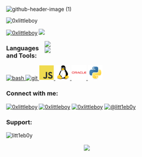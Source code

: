 ![github-header-image (1)](https://user-images.githubusercontent.com/75373225/193462727-682bd9b0-4483-44be-b7f9-4be2259aadc3.png)

 <p align="left"> <img src="https://komarev.com/ghpvc/?username=0xlittleboy&label=Profile%20views&color=0e75b6&style=flat" alt="0xlittleboy" /> </p>
 <a href="https://twitter.com/0xlittleboy" target="blank"><img src="https://img.shields.io/twitter/follow/0xlittleboy?logo=twitter&style=for-the-badge" alt="0xlittleboy" /></a>

<img aligh="left" src="https://github-profile-trophy.vercel.app/?username=0xlittleboy&theme=onedark" >
     
<p> <img align="right" src="https://github-readme-stats.vercel.app/api?username=0xlittleboy&show_icons=true&theme=dark" width="400" > </p>

<p> <img align="right" src="https://github-readme-streak-stats.herokuapp.com/?user=0xlittleboy&theme=radical" width="400" > </p>

<h3 align="left">Languages and Tools:</h3>
<p align="left"> <a href="https://www.gnu.org/software/bash/" target="_blank" rel="noreferrer"> <img src="https://www.vectorlogo.zone/logos/gnu_bash/gnu_bash-icon.svg" alt="bash" width="40" height="40"/> </a> <a href="https://git-scm.com/" target="_blank" rel="noreferrer"> <img src="https://www.vectorlogo.zone/logos/git-scm/git-scm-icon.svg" alt="git" width="40" height="40"/> </a> <a href="https://developer.mozilla.org/en-US/docs/Web/JavaScript" target="_blank" rel="noreferrer"> <img src="https://raw.githubusercontent.com/devicons/devicon/master/icons/javascript/javascript-original.svg" alt="javascript" width="40" height="40"/> </a> <a href="https://www.linux.org/" target="_blank" rel="noreferrer"> <img src="https://raw.githubusercontent.com/devicons/devicon/master/icons/linux/linux-original.svg" alt="linux" width="40" height="40"/> </a> <a href="https://www.oracle.com/" target="_blank" rel="noreferrer"> <img src="https://raw.githubusercontent.com/devicons/devicon/master/icons/oracle/oracle-original.svg" alt="oracle" width="40" height="40"/> </a> <a href="https://www.python.org" target="_blank" rel="noreferrer"> <img src="https://raw.githubusercontent.com/devicons/devicon/master/icons/python/python-original.svg" alt="python" width="40" height="40"/> </a> </p>

<h3 align="left">Connect with me:</h3>
<p align="left">
<a href="https://twitter.com/0xlittleboy" target="blank"><img align="center" src="https://raw.githubusercontent.com/rahuldkjain/github-profile-readme-generator/master/src/images/icons/Social/twitter.svg" alt="0xlittleboy" height="30" width="40" /></a>
<a href="https://linkedin.com/in/0xlittleboy" target="blank"><img align="center" src="https://raw.githubusercontent.com/rahuldkjain/github-profile-readme-generator/master/src/images/icons/Social/linked-in-alt.svg" alt="0xlittleboy" height="30" width="40" /></a>
<a href="https://instagram.com/0xlittleboy" target="blank"><img align="center" src="https://raw.githubusercontent.com/rahuldkjain/github-profile-readme-generator/master/src/images/icons/Social/instagram.svg" alt="0xlittleboy" height="30" width="40" /></a>
<a href="https://medium.com/@litt1eb0y" target="blank"><img align="center" src="https://raw.githubusercontent.com/rahuldkjain/github-profile-readme-generator/master/src/images/icons/Social/medium.svg" alt="@litt1eb0y" height="30" width="40" /></a>
</p>  

<h3 align="left">Support:</h3>
<p><a href="https://www.buymeacoffee.com/litt1eb0y"> <img align="left" src="https://cdn.buymeacoffee.com/buttons/v2/default-yellow.png" height="50" width="210" alt="litt1eb0y" /></a></p><br><br>

<img src="https://activity-graph.herokuapp.com/graph?username=0xlittleboy&bg_color=1d2a3a&color=5BCDEC&line=5BCDEC&point=FFFFFF&hide_border=true" >
